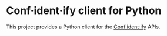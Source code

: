 # Conf·ident·ify client for Python

This project provides a Python client for the [Conf·ident·ify](https://confidentify.com) APIs.
